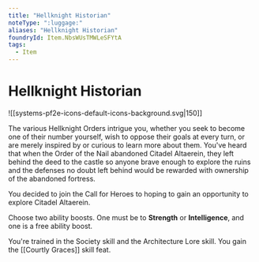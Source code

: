 ```yaml
---
title: "Hellknight Historian"
noteType: ":luggage:"
aliases: "Hellknight Historian"
foundryId: Item.NbsWUsTMWLeSFYtA
tags:
  - Item
---
```


# Hellknight Historian
![[systems-pf2e-icons-default-icons-background.svg|150]]

The various Hellknight Orders intrigue you, whether you seek to become one of their number yourself, wish to oppose their goals at every turn, or are merely inspired by or curious to learn more about them. You've heard that when the Order of the Nail abandoned Citadel Altaerein, they left behind the deed to the castle so anyone brave enough to explore the ruins and the defenses no doubt left behind would be rewarded with ownership of the abandoned fortress.

You decided to join the Call for Heroes to hoping to gain an opportunity to explore Citadel Altaerein.

Choose two ability boosts. One must be to **Strength** or **Intelligence**, and one is a free ability boost.

You're trained in the Society skill and the Architecture Lore skill. You gain the [[Courtly Graces]] skill feat.
